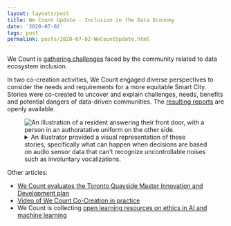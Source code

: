 ```yaml
---
layout: layouts/post
title: We Count Update - Inclusion in the Data Economy
date: '2020-07-02'
tags: post
permalink: posts/2020-07-02-WeCountUpdate.html
---
```

<p>
We Count is <a href="https://wecount.inclusivedesign.ca/inclusion-challenges/">
gathering challenges</a> faced by the community related to data ecosystem inclusion.
</p>
<p>
In two co-creation activities, We Count engaged diverse perspectives to consider
 the needs and requirements for a more equitable Smart City. Stories were co-created
  to uncover and explain challenges, needs, benefits and potential dangers of data-driven
   communities. The <a href="https://wecount.inclusivedesign.ca/views/journeys-through-the-digital-innovation-appendix-of-the-master-innovation-and-development-plan/">
   resulting reports</a> are openly available.
</p>
<p>
<figure>
<img src="images/we-count-smart-city.png"
alt="An illustration of a resident answering their front door, with a person in an
 authoratative uniform on the other side.">
<figcaption>
<details>
<summary>
An illustrator provided a visual representation of these stories, specifically what can
 happen when decisions are based on audio sensor data that can’t recognize uncontrollable
  noises such as involuntary vocalizations.
</summary>
<p>An image showing a homeowner answering their front door, with a person in an uniform
 on the other side.</p>
<p>The homeowner has a dismayed expression on their face, and the person in the uniform
 is saying: "I just respond to what the system tells me, and the system is saying you're
  too loud."</p>
</details>
</figcaption>
</figure>
</p>

<p>
Other articles:
<ul>
<li><a href="https://wecount.inclusivedesign.ca/views/project-we-count-evaluates-torontos
-quayside-master-innovation-and-development-plan/">
We Count evaluates the Toronto Quayside Master Innovation and Development plan</a></li>
<li><a href="https://youtu.be/t8KaR3-v_V8">Video of We Count Co-Creation in practice</a></li>
<li>We Count is collecting <a href="https://wecount.inclusivedesign.ca/learn/">open learning
 resources on ethics in AI and machine learning </a></li>
</ul>
</p>
